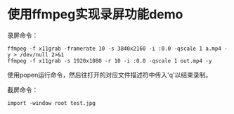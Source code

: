# 使用ffmpeg实现录屏功能demo

录屏命令：

```
ffmpeg -f x11grab -framerate 10 -s 3840x2160 -i :0.0 -qscale 1 a.mp4 -y > /dev/null 2>&1
ffmpeg -f x11grab -s 1920x1080 -r 10 -i :0.0 -qscale 1 out.mp4 -y
```

使用popen运行命令，然后往打开的对应文件描述符中传入'q'以结束录制。

截屏命令：

```
import -window root test.jpg
```
